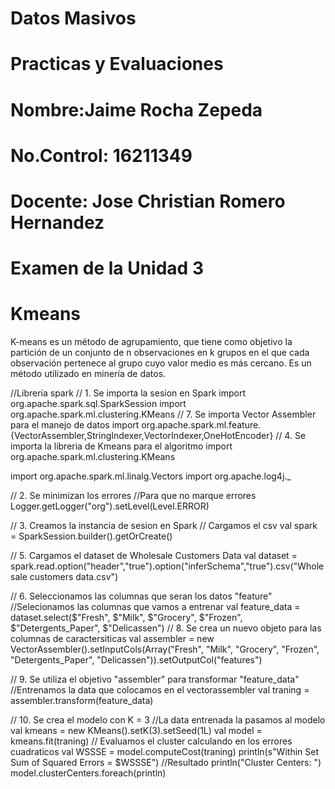 # Datos Masivos
# Practicas y Evaluaciones
# Nombre:Jaime Rocha Zepeda
# No.Control: 16211349
# Docente: Jose Christian Romero Hernandez
# Examen de la Unidad 3

# Kmeans

K-means es un método de agrupamiento, que tiene como objetivo la partición de un conjunto de n observaciones en k grupos en el que cada observación pertenece al grupo cuyo valor medio es más cercano. Es un método utilizado en minería de datos.


//Libreria spark
// 1. Se importa la sesion en Spark
import org.apache.spark.sql.SparkSession
import org.apache.spark.ml.clustering.KMeans
// 7. Se importa Vector Assembler para el manejo de datos
import org.apache.spark.ml.feature.{VectorAssembler,StringIndexer,VectorIndexer,OneHotEncoder}
// 4. Se importa la libreria de Kmeans para el algoritmo
import org.apache.spark.ml.clustering.KMeans

import org.apache.spark.ml.linalg.Vectors
import org.apache.log4j._

// 2. Se minimizan los errores
//Para que no marque errores 
Logger.getLogger("org").setLevel(Level.ERROR)

// 3. Creamos la instancia de sesion en Spark
// Cargamos el csv 
val spark = SparkSession.builder().getOrCreate()

// 5. Cargamos el dataset de Wholesale Customers Data
val dataset = spark.read.option("header","true").option("inferSchema","true").csv("Wholesale customers data.csv")

// 6. Seleccionamos las columnas que seran los datos "feature"
//Selecionamos las columnas que vamos a entrenar
val feature_data = dataset.select($"Fresh", $"Milk", $"Grocery", $"Frozen", $"Detergents_Paper", $"Delicassen")
// 8. Se crea un nuevo objeto para las columnas de caractersiticas
val assembler = new VectorAssembler().setInputCols(Array("Fresh", "Milk", "Grocery", "Frozen", "Detergents_Paper", "Delicassen")).setOutputCol("features")

// 9. Se utiliza el objetivo "assembler" para transformar "feature_data"
//Entrenamos la data que colocamos en el vectorassembler
val traning = assembler.transform(feature_data)

// 10. Se crea el modelo con K = 3
//La data entrenada la pasamos al modelo 
val kmeans = new KMeans().setK(3).setSeed(1L)
val model = kmeans.fit(traning)
// Evaluamos el cluster calculando en los errores cuadraticos
val WSSSE = model.computeCost(traning)
println(s"Within Set Sum of Squared Errors = $WSSSE")
//Resultado
println("Cluster Centers: ")
model.clusterCenters.foreach(println)
